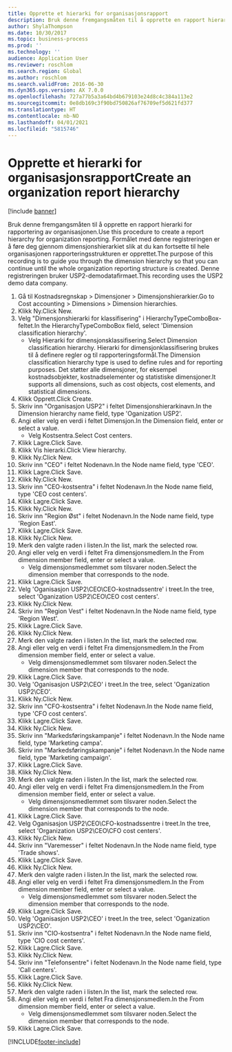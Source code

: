 ```yaml
---
title: Opprette et hierarki for organisasjonsrapport
description: Bruk denne fremgangsmåten til å opprette en rapport hierarki for rapportering av organisasjonen.
author: ShylaThompson
ms.date: 10/30/2017
ms.topic: business-process
ms.prod: ''
ms.technology: ''
audience: Application User
ms.reviewer: roschlom
ms.search.region: Global
ms.author: roschlom
ms.search.validFrom: 2016-06-30
ms.dyn365.ops.version: AX 7.0.0
ms.openlocfilehash: 727a77b5a3a64bd4b679103e24d8c4c384a113e2
ms.sourcegitcommit: 0e8db169c3f90bd750826af76709ef5d621fd377
ms.translationtype: HT
ms.contentlocale: nb-NO
ms.lasthandoff: 04/01/2021
ms.locfileid: "5815746"
---
```

# <a name="create-an-organization-report-hierarchy"></a><span data-ttu-id="723a5-103">Opprette et hierarki for organisasjonsrapport</span><span class="sxs-lookup"><span data-stu-id="723a5-103">Create an organization report hierarchy</span></span>

[!include [banner](../../includes/banner.md)]

<span data-ttu-id="723a5-104">Bruk denne fremgangsmåten til å opprette en rapport hierarki for rapportering av organisasjonen.</span><span class="sxs-lookup"><span data-stu-id="723a5-104">Use this procedure to create a report hierarchy for organization reporting.</span></span> <span data-ttu-id="723a5-105">Formålet med denne registreringen er å føre deg gjennom dimensjonshierarkiet slik at du kan fortsette til hele organisasjonen rapporteringsstrukturen er opprettet.</span><span class="sxs-lookup"><span data-stu-id="723a5-105">The purpose of this recording is to guide you through the dimension hierarchy so that you can continue until the whole organization reporting structure is created.</span></span> <span data-ttu-id="723a5-106">Denne registreringen bruker USP2-demodatafirmaet.</span><span class="sxs-lookup"><span data-stu-id="723a5-106">This recording uses the USP2 demo data company.</span></span>

1. <span data-ttu-id="723a5-107">Gå til Kostnadsregnskap > Dimensjoner > Dimensjonshierarkier.</span><span class="sxs-lookup"><span data-stu-id="723a5-107">Go to Cost accounting > Dimensions > Dimension hierarchies.</span></span>
2. <span data-ttu-id="723a5-108">Klikk Ny.</span><span class="sxs-lookup"><span data-stu-id="723a5-108">Click New.</span></span>
3. <span data-ttu-id="723a5-109">Velg "Dimensjonshierarki for klassifisering" i HierarchyTypeComboBox-feltet.</span><span class="sxs-lookup"><span data-stu-id="723a5-109">In the HierarchyTypeComboBox field, select 'Dimension classification hierarchy'.</span></span>
    * <span data-ttu-id="723a5-110">Velg Hierarki for dimensjonsklassifisering.</span><span class="sxs-lookup"><span data-stu-id="723a5-110">Select Dimension classification hierarchy.</span></span> <span data-ttu-id="723a5-111">Hierarki for dimensjonklassifisering brukes til å definere regler og til rapporteringsformål.</span><span class="sxs-lookup"><span data-stu-id="723a5-111">The Dimension classification hierarchy type is used to define rules and for reporting purposes.</span></span> <span data-ttu-id="723a5-112">Det støtter alle dimensjoner, for eksempel kostnadsobjekter, kostnadselementer og statistiske dimensjoner.</span><span class="sxs-lookup"><span data-stu-id="723a5-112">It supports all dimensions, such as cost objects, cost elements, and statistical dimensions.</span></span>  
4. <span data-ttu-id="723a5-113">Klikk Opprett.</span><span class="sxs-lookup"><span data-stu-id="723a5-113">Click Create.</span></span>
5. <span data-ttu-id="723a5-114">Skriv inn "Organisasjon USP2" i feltet Dimensjonshierarkinavn.</span><span class="sxs-lookup"><span data-stu-id="723a5-114">In the Dimension hierarchy name field, type 'Oganization USP2'.</span></span>
6. <span data-ttu-id="723a5-115">Angi eller velg en verdi i feltet Dimensjon.</span><span class="sxs-lookup"><span data-stu-id="723a5-115">In the Dimension field, enter or select a value.</span></span>
    * <span data-ttu-id="723a5-116">Velg Kostsentra.</span><span class="sxs-lookup"><span data-stu-id="723a5-116">Select Cost centers.</span></span>  
7. <span data-ttu-id="723a5-117">Klikk Lagre.</span><span class="sxs-lookup"><span data-stu-id="723a5-117">Click Save.</span></span>
8. <span data-ttu-id="723a5-118">Klikk Vis hierarki.</span><span class="sxs-lookup"><span data-stu-id="723a5-118">Click View hierarchy.</span></span>
9. <span data-ttu-id="723a5-119">Klikk Ny.</span><span class="sxs-lookup"><span data-stu-id="723a5-119">Click New.</span></span>
10. <span data-ttu-id="723a5-120">Skriv inn "CEO" i feltet Nodenavn.</span><span class="sxs-lookup"><span data-stu-id="723a5-120">In the Node name field, type 'CEO'.</span></span>
11. <span data-ttu-id="723a5-121">Klikk Lagre.</span><span class="sxs-lookup"><span data-stu-id="723a5-121">Click Save.</span></span>
12. <span data-ttu-id="723a5-122">Klikk Ny.</span><span class="sxs-lookup"><span data-stu-id="723a5-122">Click New.</span></span>
13. <span data-ttu-id="723a5-123">Skriv inn "CEO-kostsentra" i feltet Nodenavn.</span><span class="sxs-lookup"><span data-stu-id="723a5-123">In the Node name field, type 'CEO cost centers'.</span></span>
14. <span data-ttu-id="723a5-124">Klikk Lagre.</span><span class="sxs-lookup"><span data-stu-id="723a5-124">Click Save.</span></span>
15. <span data-ttu-id="723a5-125">Klikk Ny.</span><span class="sxs-lookup"><span data-stu-id="723a5-125">Click New.</span></span>
16. <span data-ttu-id="723a5-126">Skriv inn "Region Øst" i feltet Nodenavn.</span><span class="sxs-lookup"><span data-stu-id="723a5-126">In the Node name field, type 'Region East'.</span></span>
17. <span data-ttu-id="723a5-127">Klikk Lagre.</span><span class="sxs-lookup"><span data-stu-id="723a5-127">Click Save.</span></span>
18. <span data-ttu-id="723a5-128">Klikk Ny.</span><span class="sxs-lookup"><span data-stu-id="723a5-128">Click New.</span></span>
19. <span data-ttu-id="723a5-129">Merk den valgte raden i listen.</span><span class="sxs-lookup"><span data-stu-id="723a5-129">In the list, mark the selected row.</span></span>
20. <span data-ttu-id="723a5-130">Angi eller velg en verdi i feltet Fra dimensjonsmedlem.</span><span class="sxs-lookup"><span data-stu-id="723a5-130">In the From dimension member field, enter or select a value.</span></span>
    * <span data-ttu-id="723a5-131">Velg dimensjonsmedlemmet som tilsvarer noden.</span><span class="sxs-lookup"><span data-stu-id="723a5-131">Select the dimension member that corresponds to the node.</span></span>  
21. <span data-ttu-id="723a5-132">Klikk Lagre.</span><span class="sxs-lookup"><span data-stu-id="723a5-132">Click Save.</span></span>
22. <span data-ttu-id="723a5-133">Velg 'Oganisasjon USP2\CEO\CEO-kostnadssentre' i treet.</span><span class="sxs-lookup"><span data-stu-id="723a5-133">In the tree, select 'Oganization USP2\CEO\CEO cost centers'.</span></span>
23. <span data-ttu-id="723a5-134">Klikk Ny.</span><span class="sxs-lookup"><span data-stu-id="723a5-134">Click New.</span></span>
24. <span data-ttu-id="723a5-135">Skriv inn "Region Vest" i feltet Nodenavn.</span><span class="sxs-lookup"><span data-stu-id="723a5-135">In the Node name field, type 'Region West'.</span></span>
25. <span data-ttu-id="723a5-136">Klikk Lagre.</span><span class="sxs-lookup"><span data-stu-id="723a5-136">Click Save.</span></span>
26. <span data-ttu-id="723a5-137">Klikk Ny.</span><span class="sxs-lookup"><span data-stu-id="723a5-137">Click New.</span></span>
27. <span data-ttu-id="723a5-138">Merk den valgte raden i listen.</span><span class="sxs-lookup"><span data-stu-id="723a5-138">In the list, mark the selected row.</span></span>
28. <span data-ttu-id="723a5-139">Angi eller velg en verdi i feltet Fra dimensjonsmedlem.</span><span class="sxs-lookup"><span data-stu-id="723a5-139">In the From dimension member field, enter or select a value.</span></span>
    * <span data-ttu-id="723a5-140">Velg dimensjonsmedlemmet som tilsvarer noden.</span><span class="sxs-lookup"><span data-stu-id="723a5-140">Select the dimension member that corresponds to the node.</span></span>  
29. <span data-ttu-id="723a5-141">Klikk Lagre.</span><span class="sxs-lookup"><span data-stu-id="723a5-141">Click Save.</span></span>
30. <span data-ttu-id="723a5-142">Velg 'Oganisasjon USP2\CEO' i treet.</span><span class="sxs-lookup"><span data-stu-id="723a5-142">In the tree, select 'Oganization USP2\CEO'.</span></span>
31. <span data-ttu-id="723a5-143">Klikk Ny.</span><span class="sxs-lookup"><span data-stu-id="723a5-143">Click New.</span></span>
32. <span data-ttu-id="723a5-144">Skriv inn "CFO-kostsentra" i feltet Nodenavn.</span><span class="sxs-lookup"><span data-stu-id="723a5-144">In the Node name field, type 'CFO cost centers'.</span></span>
33. <span data-ttu-id="723a5-145">Klikk Lagre.</span><span class="sxs-lookup"><span data-stu-id="723a5-145">Click Save.</span></span>
34. <span data-ttu-id="723a5-146">Klikk Ny.</span><span class="sxs-lookup"><span data-stu-id="723a5-146">Click New.</span></span>
35. <span data-ttu-id="723a5-147">Skriv inn "Markedsføringskampanje" i feltet Nodenavn.</span><span class="sxs-lookup"><span data-stu-id="723a5-147">In the Node name field, type 'Marketing campa'.</span></span>
36. <span data-ttu-id="723a5-148">Skriv inn "Markedsføringskampanje" i feltet Nodenavn.</span><span class="sxs-lookup"><span data-stu-id="723a5-148">In the Node name field, type 'Marketing campaign'.</span></span>
37. <span data-ttu-id="723a5-149">Klikk Lagre.</span><span class="sxs-lookup"><span data-stu-id="723a5-149">Click Save.</span></span>
38. <span data-ttu-id="723a5-150">Klikk Ny.</span><span class="sxs-lookup"><span data-stu-id="723a5-150">Click New.</span></span>
39. <span data-ttu-id="723a5-151">Merk den valgte raden i listen.</span><span class="sxs-lookup"><span data-stu-id="723a5-151">In the list, mark the selected row.</span></span>
40. <span data-ttu-id="723a5-152">Angi eller velg en verdi i feltet Fra dimensjonsmedlem.</span><span class="sxs-lookup"><span data-stu-id="723a5-152">In the From dimension member field, enter or select a value.</span></span>
    * <span data-ttu-id="723a5-153">Velg dimensjonsmedlemmet som tilsvarer noden.</span><span class="sxs-lookup"><span data-stu-id="723a5-153">Select the dimension member that corresponds to the node.</span></span>  
41. <span data-ttu-id="723a5-154">Klikk Lagre.</span><span class="sxs-lookup"><span data-stu-id="723a5-154">Click Save.</span></span>
42. <span data-ttu-id="723a5-155">Velg Oganisasjon USP2\CEO\CFO-kostnadssentre i treet.</span><span class="sxs-lookup"><span data-stu-id="723a5-155">In the tree, select 'Organization USP2\CEO\CFO cost centers'.</span></span>
43. <span data-ttu-id="723a5-156">Klikk Ny.</span><span class="sxs-lookup"><span data-stu-id="723a5-156">Click New.</span></span>
44. <span data-ttu-id="723a5-157">Skriv inn "Varemesser" i feltet Nodenavn.</span><span class="sxs-lookup"><span data-stu-id="723a5-157">In the Node name field, type 'Trade shows'.</span></span>
45. <span data-ttu-id="723a5-158">Klikk Lagre.</span><span class="sxs-lookup"><span data-stu-id="723a5-158">Click Save.</span></span>
46. <span data-ttu-id="723a5-159">Klikk Ny.</span><span class="sxs-lookup"><span data-stu-id="723a5-159">Click New.</span></span>
47. <span data-ttu-id="723a5-160">Merk den valgte raden i listen.</span><span class="sxs-lookup"><span data-stu-id="723a5-160">In the list, mark the selected row.</span></span>
48. <span data-ttu-id="723a5-161">Angi eller velg en verdi i feltet Fra dimensjonsmedlem.</span><span class="sxs-lookup"><span data-stu-id="723a5-161">In the From dimension member field, enter or select a value.</span></span>
    * <span data-ttu-id="723a5-162">Velg dimensjonsmedlemmet som tilsvarer noden.</span><span class="sxs-lookup"><span data-stu-id="723a5-162">Select the dimension member that corresponds to the node.</span></span>  
49. <span data-ttu-id="723a5-163">Klikk Lagre.</span><span class="sxs-lookup"><span data-stu-id="723a5-163">Click Save.</span></span>
50. <span data-ttu-id="723a5-164">Velg 'Oganisasjon USP2\CEO' i treet.</span><span class="sxs-lookup"><span data-stu-id="723a5-164">In the tree, select 'Oganization USP2\CEO'.</span></span>
51. <span data-ttu-id="723a5-165">Skriv inn "CIO-kostsentra" i feltet Nodenavn.</span><span class="sxs-lookup"><span data-stu-id="723a5-165">In the Node name field, type 'CIO cost centers'.</span></span>
52. <span data-ttu-id="723a5-166">Klikk Lagre.</span><span class="sxs-lookup"><span data-stu-id="723a5-166">Click Save.</span></span>
53. <span data-ttu-id="723a5-167">Klikk Ny.</span><span class="sxs-lookup"><span data-stu-id="723a5-167">Click New.</span></span>
54. <span data-ttu-id="723a5-168">Skriv inn "Telefonsentre" i feltet Nodenavn.</span><span class="sxs-lookup"><span data-stu-id="723a5-168">In the Node name field, type 'Call centers'.</span></span>
55. <span data-ttu-id="723a5-169">Klikk Lagre.</span><span class="sxs-lookup"><span data-stu-id="723a5-169">Click Save.</span></span>
56. <span data-ttu-id="723a5-170">Klikk Ny.</span><span class="sxs-lookup"><span data-stu-id="723a5-170">Click New.</span></span>
57. <span data-ttu-id="723a5-171">Merk den valgte raden i listen.</span><span class="sxs-lookup"><span data-stu-id="723a5-171">In the list, mark the selected row.</span></span>
58. <span data-ttu-id="723a5-172">Angi eller velg en verdi i feltet Fra dimensjonsmedlem.</span><span class="sxs-lookup"><span data-stu-id="723a5-172">In the From dimension member field, enter or select a value.</span></span>
    * <span data-ttu-id="723a5-173">Velg dimensjonsmedlemmet som tilsvarer noden.</span><span class="sxs-lookup"><span data-stu-id="723a5-173">Select the dimension member that corresponds to the node.</span></span>  
59. <span data-ttu-id="723a5-174">Klikk Lagre.</span><span class="sxs-lookup"><span data-stu-id="723a5-174">Click Save.</span></span>



[!INCLUDE[footer-include](../../../includes/footer-banner.md)]